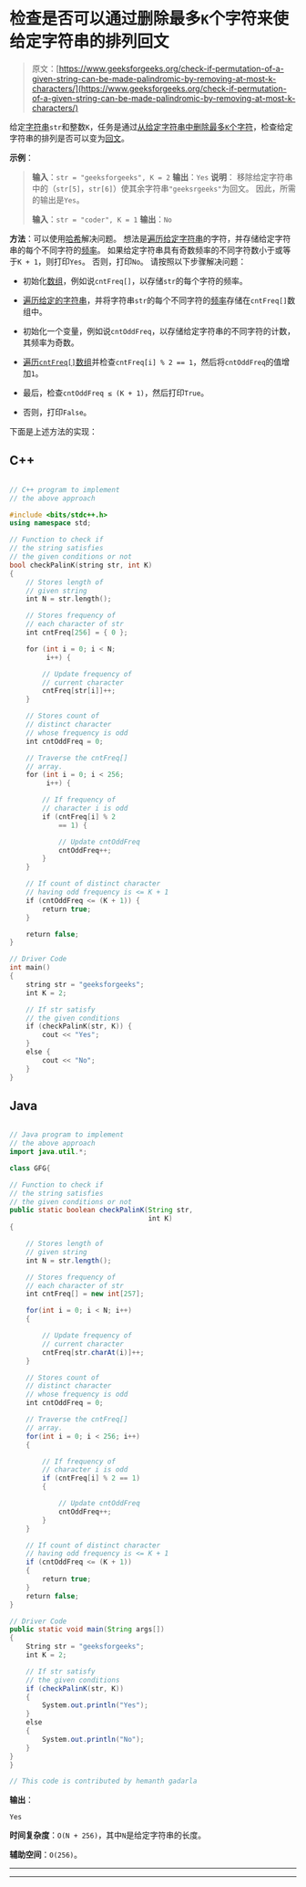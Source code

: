 # 检查是否可以通过删除最多`K`个字符来使给定字符串的排列回文

> 原文：[https://www.geeksforgeeks.org/check-if-permutation-of-a-given-string-can-be-made-palindromic-by-removing-at-most-k-characters/](https://www.geeksforgeeks.org/check-if-permutation-of-a-given-string-can-be-made-palindromic-by-removing-at-most-k-characters/)

给定[字符串](https://www.geeksforgeeks.org/string-data-structure/)`str`和整数`K`，任务是通过[从给定字符串中删除最多`K`个字符](https://www.geeksforgeeks.org/write-a-c-program-to-print-all-permutations-of-a-given-string/)，检查给定字符串的排列是否可以变为[回文](https://www.geeksforgeeks.org/c-program-check-given-string-palindrome/)。

**示例**：

> **输入**：`str = "geeksforgeeks", K = 2`
> **输出**：`Yes`
> **说明**：
> 移除给定字符串中的（`str[5]`，`str[6]`）使其余字符串`"geeksrgeeks"`为回文。 因此，所需的输出是`Yes`。
> 
> **输入**：`str = "coder", K = 1`
> **输出**：`No`

**方法**：可以使用[哈希](https://www.geeksforgeeks.org/hashing-data-structure/)解决问题。 想法是[遍历给定字符串](https://www.geeksforgeeks.org/iterate-over-characters-of-a-string-in-python/)的字符，并存储给定字符串的每个不同字符的[频率](https://www.geeksforgeeks.org/print-characters-frequencies-order-occurrence/)。 如果给定字符串具有奇数频率的不同字符数小于或等于`K + 1`，则打印`Yes`。 否则，打印`No`。 请按照以下步骤解决问题：

*   初始化[数组](https://www.geeksforgeeks.org/array-data-structure/)，例如说`cntFreq[]`，以存储`str`的每个字符的频率。

*   [遍历给定的字符串](https://www.geeksforgeeks.org/strings-in-c-2/)，并将字符串`str`的每个不同字符的[频率](https://www.geeksforgeeks.org/frequency-of-each-character-in-a-string-using-unordered_map-in-c/)存储在`cntFreq[]`数组中。

*   初始化一个变量，例如说`cntOddFreq`，以存储给定字符串的不同字符的计数，其频率为奇数。

*   [遍历`cntFreq[]`数组](https://www.geeksforgeeks.org/c-program-to-traverse-an-array/)并检查`cntFreq[i] % 2 == 1`，然后将`cntOddFreq`的值增加`1`。

*   最后，检查`cntOddFreq ≤ (K + 1)`，然后打印`True`。

*   否则，打印`False`。

下面是上述方法的实现：

## C++

```cpp

// C++ program to implement 
// the above approach 

#include <bits/stdc++.h> 
using namespace std; 

// Function to check if 
// the string satisfies 
// the given conditions or not 
bool checkPalinK(string str, int K) 
{ 
    // Stores length of 
    // given string 
    int N = str.length(); 

    // Stores frequency of 
    // each character of str 
    int cntFreq[256] = { 0 }; 

    for (int i = 0; i < N; 
         i++) { 

        // Update frequency of 
        // current character 
        cntFreq[str[i]]++; 
    } 

    // Stores count of 
    // distinct character 
    // whose frequency is odd 
    int cntOddFreq = 0; 

    // Traverse the cntFreq[] 
    // array. 
    for (int i = 0; i < 256; 
         i++) { 

        // If frequency of 
        // character i is odd 
        if (cntFreq[i] % 2 
            == 1) { 

            // Update cntOddFreq 
            cntOddFreq++; 
        } 
    } 

    // If count of distinct character 
    // having odd frequency is <= K + 1 
    if (cntOddFreq <= (K + 1)) { 
        return true; 
    } 

    return false; 
} 

// Driver Code 
int main() 
{ 
    string str = "geeksforgeeks"; 
    int K = 2; 

    // If str satisfy 
    // the given conditions 
    if (checkPalinK(str, K)) { 
        cout << "Yes"; 
    } 
    else { 
        cout << "No"; 
    } 
} 

```

## Java

```java

// Java program to implement  
// the above approach  
import java.util.*; 

class GFG{ 

// Function to check if 
// the string satisfies 
// the given conditions or not 
public static boolean checkPalinK(String str,  
                                  int K) 
{ 

    // Stores length of 
    // given string 
    int N = str.length(); 

    // Stores frequency of 
    // each character of str 
    int cntFreq[] = new int[257]; 

    for(int i = 0; i < N; i++) 
    { 

        // Update frequency of 
        // current character 
        cntFreq[str.charAt(i)]++; 
    } 

    // Stores count of 
    // distinct character 
    // whose frequency is odd 
    int cntOddFreq = 0; 

    // Traverse the cntFreq[] 
    // array. 
    for(int i = 0; i < 256; i++)  
    { 

        // If frequency of 
        // character i is odd 
        if (cntFreq[i] % 2 == 1) 
        { 

            // Update cntOddFreq 
            cntOddFreq++; 
        } 
    } 

    // If count of distinct character 
    // having odd frequency is <= K + 1 
    if (cntOddFreq <= (K + 1)) 
    { 
        return true; 
    } 
    return false; 
} 

// Driver Code 
public static void main(String args[]) 
{ 
    String str = "geeksforgeeks"; 
    int K = 2; 

    // If str satisfy 
    // the given conditions 
    if (checkPalinK(str, K))  
    { 
        System.out.println("Yes"); 
    } 
    else 
    { 
        System.out.println("No"); 
    } 
} 
} 

// This code is contributed by hemanth gadarla

```

**输出**： 

```
Yes

```

**时间复杂度**：`O(N + 256)`，其中`N`是给定字符串的长度。

**辅助空间**：`O(256)`。



* * *

* * *



